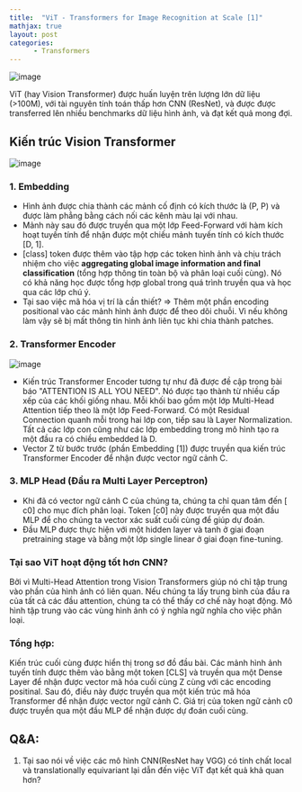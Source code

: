 ```yaml
---
title:  "ViT - Transformers for Image Recognition at Scale [1]"
mathjax: true
layout: post
categories: 
      - Transformers
---
```

![image](https://github.com/NhiNguyen34/NhiNguyen34.github.io/assets/118429842/998a78d6-550e-4fee-84af-ac89ea876956)

ViT (hay Vision Transformer) được huấn luyện trên lượng lớn dữ liệu (>100M), với tài nguyên tính toán thấp hơn CNN (ResNet), và được được transferred lên nhiều benchmarks dữ liệu hình ảnh, và đạt kết quả mong đợi.

## Kiến trúc Vision Transformer 
![image](https://github.com/NhiNguyen34/NhiNguyen34.github.io/assets/118429842/2abc072c-bc4c-4a55-a117-94e99344e3e8)

### 1. Embedding 
- Hình ảnh được chia thành các mảnh cố định có kích thước là (P, P) và được làm phẳng bằng cách nối các kênh màu lại với nhau.
- Mảnh này sau đó được truyền qua một lớp Feed-Forward với hàm kích hoạt tuyến tính để nhận được một chiếu mảnh tuyến tính có kích thước [D, 1].
- [class] token được thêm vào tập hợp các token hình ảnh và chịu trách nhiệm cho việc **aggregating global image information and final classification** (tổng hợp thông tin toàn bộ và phân loại cuối cùng). Nó có khả năng học được tổng hợp global trong quá trình truyền qua và học qua các lớp chú ý.
- Tại sao việc mã hóa vị trí là cần thiết? ⇒ Thêm một phần encoding positional vào các mảnh hình ảnh được để theo dõi chuỗi. Vì nếu không làm vậy sẽ bị mất thông tin hình ảnh liên tục khi chia thành patches.
  
### 2. Transformer Encoder 
![image](https://github.com/NhiNguyen34/NhiNguyen34.github.io/assets/118429842/8d39b83d-22c6-4685-8b6b-b828be096f38)

- Kiến trúc Transformer Encoder tương tự như đã được đề cập trong bài báo "ATTENTION IS ALL YOU NEED". Nó được tạo thành từ nhiều cấp xếp của các khối giống nhau. Mỗi khối bao gồm một lớp Multi-Head Attention tiếp theo là một lớp Feed-Forward. Có một Residual Connection quanh mỗi trong hai lớp con, tiếp sau là Layer Normalization. Tất cả các lớp con cũng như các lớp embedding trong mô hình tạo ra một đầu ra có chiều embedded là D.
- Vector Z từ bước trước (phần Embedding [1]) được truyền qua kiến trúc Transformer Encoder để nhận được vector ngữ cảnh C.
  
### 3. MLP Head (Đầu ra Multi Layer Perceptron)
- Khi đã có vector ngữ cảnh C của chúng ta, chúng ta chỉ quan tâm đến [ c0] cho mục đích phân loại. Token [c0] này được truyền qua một đầu MLP để cho chúng ta vector xác suất cuối cùng để giúp dự đoán.
- Đầu MLP được thực hiện với một hidden layer và tanh ở giai đoạn pretraining stage và bằng một lớp single linear ở giai đoạn fine-tuning.
  
### Tại sao ViT hoạt động tốt hơn CNN? 
Bởi vì Multi-Head Attention trong Vision Transformers giúp nó chỉ tập trung vào phần của hình ảnh có liên quan. Nếu chúng ta lấy trung bình của đầu ra của tất cả các đầu attention, chúng ta có thể thấy cơ chế này hoạt động. Mô hình tập trung vào các vùng hình ảnh có ý nghĩa ngữ nghĩa cho việc phân loại.

### Tổng hợp: 
Kiến trúc cuối cùng được hiển thị trong sơ đồ đầu bài. Các mảnh hình ảnh tuyến tính được thêm vào bằng một token [CLS] và truyền qua một Dense Layer để nhận được vector mã hóa cuối cùng Z cùng với các encoding positinal. Sau đó, điều này được truyền qua một kiến trúc mã hóa Transformer để nhận được vector ngữ cảnh C. Giá trị của token ngữ cảnh c0 được truyền qua một đầu MLP để nhận được dự đoán cuối cùng.
## Q&A:
1. Tại sao nói về việc các mô hình CNN(ResNet hay VGG) có tính chất local và translationally equivariant lại dẫn đến việc ViT đạt kết quả khả quan hơn?
